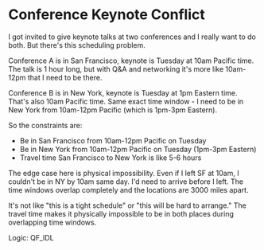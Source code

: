 # Conference Keynote Conflict

I got invited to give keynote talks at two conferences and I really want to do both. But there's this scheduling problem.

Conference A is in San Francisco, keynote is Tuesday at 10am Pacific time. The talk is 1 hour long, but with Q&A and networking it's more like 10am-12pm that I need to be there.

Conference B is in New York, keynote is Tuesday at 1pm Eastern time. That's also 10am Pacific time. Same exact time window - I need to be in New York from 10am-12pm Pacific (which is 1pm-3pm Eastern).

So the constraints are:
- Be in San Francisco from 10am-12pm Pacific on Tuesday
- Be in New York from 10am-12pm Pacific on Tuesday (1pm-3pm Eastern)
- Travel time San Francisco to New York is like 5-6 hours

The edge case here is physical impossibility. Even if I left SF at 10am, I couldn't be in NY by 10am same day. I'd need to arrive before I left. The time windows overlap completely and the locations are 3000 miles apart.

It's not like "this is a tight schedule" or "this will be hard to arrange." The travel time makes it physically impossible to be in both places during overlapping time windows.

Logic: QF_IDL
